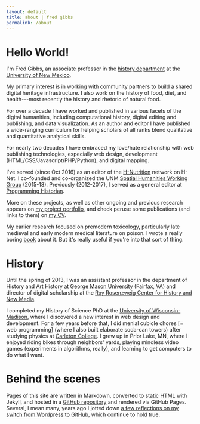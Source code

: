```yaml
---
layout: default
title: about | fred gibbs
permalink: /about
---
```


# Hello World!
I'm Fred Gibbs, an associate professor in the [history department](http://history.unm.edu) at the [University of New Mexico](http://unm.edu).

My primary interest is in working with community partners to build a shared digital heritage infrastructure. I also work on the history of food, diet, and health---most recently the history and rhetoric of natural food.

For over a decade I have worked and published in various facets of the digital humanities, including computational history, digital editing and publishing, and data visualization. As an author and editor I have published a wide-ranging curriculum for helping scholars of all ranks blend qualitative and quantitative analytical skills.

For nearly two decades I have embraced my love/hate relationship with web publishing technologies, especially web design, development (HTML/CSS/Javascript/PHP/Python), and digital mapping.

I've served (since Oct 2016) as an editor of the [H-Nutrition](https://networks.h-net.org/h-nutrition) network on H-Net. I co-founded and co-organized the UNM [Spatial Humanities Working Group](http://spatialhumanities.unm.edu) (2015-18). Previously (2012-2017), I served as a general editor at [Programming Historian](http://programminghistorian.org).

More on these projects, as well as other ongoing and previous research appears on [my project portfolio](projects), and check peruse some publications (and links to them) on [my CV](cv).

My earlier research focused on premodern toxicology, particularly late medieval and early modern medical literature on poison. I wrote a really boring [book](https://www.routledge.com/Poison-Medicine-and-Disease-in-Late-Medieval-and-Early-Modern-Europe/Gibbs/p/book/9781472420398) about it. But it's really useful if you're into that sort of thing.


# History
Until the spring of 2013, I was an assistant professor in the department of History and Art History at [George Mason University](http:///gmu.edu) (Fairfax, VA) and director of digital scholarship at the [Roy Rosenzweig Center for History and New Media](http://chnm.gmu.edu).

I completed my History of Science PhD at the [University of Wisconsin-Madison](http://wisc.edu), where I discovered a new interest in web design and development. For a few years before that, I did menial cubicle chores \[= web programming] (where I also built elaborate soda-can towers) after studying physics at [Carleton College](http://www.carleton.edu). I grew up in Prior Lake, MN, where I enjoyed riding bikes through neighbors' yards, playing  mindless video games (experiments in algorithms, really), and learning to get computers to do what I want.


# Behind the scenes
Pages of this site are written in Markdown, converted to static HTML with Jekyll, and hosted in a [GitHub repository](https://github.com/fredgibbs/fredgibbs.github.io) and rendered via GitHub Pages. Several, I mean many, years ago I jotted down [a few reflections on my switch from Wordpress to GitHub](posts/a-new-minimalist-versioned-website), which continue to hold true.
